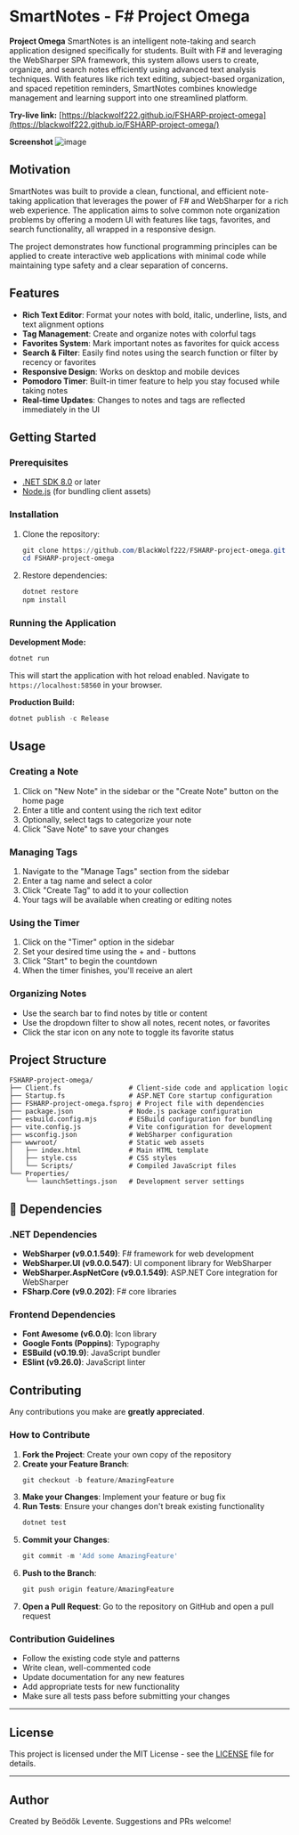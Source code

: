 # SmartNotes - F# Project Omega

**Project Omega**
SmartNotes is an intelligent note-taking and search application designed specifically for students. Built with F# and leveraging the WebSharper SPA framework, this system allows users to create, organize, and search notes efficiently using advanced text analysis techniques. With features like rich text editing, subject-based organization, and spaced repetition reminders, SmartNotes combines knowledge management and learning support into one streamlined platform.

**Try-live link:**
[https://blackwolf222.github.io/FSHARP-project-omega](https://blackwolf222.github.io/FSHARP-project-omega/)

**Screenshot**
![image](https://github.com/user-attachments/assets/79b8f6ab-6908-4462-89cc-06e8aa6d1974)


## Motivation

SmartNotes was built to provide a clean, functional, and efficient note-taking application that leverages the power of F# and WebSharper for a rich web experience. The application aims to solve common note organization problems by offering a modern UI with features like tags, favorites, and search functionality, all wrapped in a responsive design.

The project demonstrates how functional programming principles can be applied to create interactive web applications with minimal code while maintaining type safety and a clear separation of concerns.

## Features

- **Rich Text Editor**: Format your notes with bold, italic, underline, lists, and text alignment options
- **Tag Management**: Create and organize notes with colorful tags
- **Favorites System**: Mark important notes as favorites for quick access
- **Search & Filter**: Easily find notes using the search function or filter by recency or favorites
- **Responsive Design**: Works on desktop and mobile devices
- **Pomodoro Timer**: Built-in timer feature to help you stay focused while taking notes
- **Real-time Updates**: Changes to notes and tags are reflected immediately in the UI

## Getting Started

### Prerequisites

- [.NET SDK 8.0](https://dotnet.microsoft.com/download) or later
- [Node.js](https://nodejs.org/) (for bundling client assets)

### Installation

1. Clone the repository:
   ```powershell
   git clone https://github.com/BlackWolf222/FSHARP-project-omega.git
   cd FSHARP-project-omega
   ```

2. Restore dependencies:
   ```powershell
   dotnet restore
   npm install
   ```

### Running the Application

**Development Mode:**
```powershell
dotnet run
```

This will start the application with hot reload enabled. Navigate to `https://localhost:58560` in your browser.

**Production Build:**
```powershell
dotnet publish -c Release
```

## Usage

### Creating a Note
1. Click on "New Note" in the sidebar or the "Create Note" button on the home page
2. Enter a title and content using the rich text editor
3. Optionally, select tags to categorize your note
4. Click "Save Note" to save your changes

### Managing Tags
1. Navigate to the "Manage Tags" section from the sidebar
2. Enter a tag name and select a color
3. Click "Create Tag" to add it to your collection
4. Your tags will be available when creating or editing notes

### Using the Timer
1. Click on the "Timer" option in the sidebar
2. Set your desired time using the + and - buttons
3. Click "Start" to begin the countdown
4. When the timer finishes, you'll receive an alert

### Organizing Notes
- Use the search bar to find notes by title or content
- Use the dropdown filter to show all notes, recent notes, or favorites
- Click the star icon on any note to toggle its favorite status

## Project Structure

```
FSHARP-project-omega/
├── Client.fs                 # Client-side code and application logic
├── Startup.fs                # ASP.NET Core startup configuration
├── FSHARP-project-omega.fsproj # Project file with dependencies
├── package.json              # Node.js package configuration
├── esbuild.config.mjs        # ESBuild configuration for bundling
├── vite.config.js            # Vite configuration for development
├── wsconfig.json             # WebSharper configuration
├── wwwroot/                  # Static web assets
│   ├── index.html            # Main HTML template
│   ├── style.css             # CSS styles
│   └── Scripts/              # Compiled JavaScript files
└── Properties/
    └── launchSettings.json   # Development server settings
```

## 🔧 Dependencies

### .NET Dependencies
- **WebSharper (v9.0.1.549)**: F# framework for web development
- **WebSharper.UI (v9.0.0.547)**: UI component library for WebSharper
- **WebSharper.AspNetCore (v9.0.1.549)**: ASP.NET Core integration for WebSharper
- **FSharp.Core (v9.0.202)**: F# core libraries

### Frontend Dependencies
- **Font Awesome (v6.0.0)**: Icon library
- **Google Fonts (Poppins)**: Typography
- **ESBuild (v0.19.9)**: JavaScript bundler
- **ESlint (v9.26.0)**: JavaScript linter

## Contributing

Any contributions you make are **greatly appreciated**.

### How to Contribute

1. **Fork the Project**: Create your own copy of the repository
2. **Create your Feature Branch**: 
   ```powershell
   git checkout -b feature/AmazingFeature
   ```
3. **Make your Changes**: Implement your feature or bug fix
4. **Run Tests**: Ensure your changes don't break existing functionality
   ```powershell
   dotnet test
   ```
5. **Commit your Changes**:
   ```powershell
   git commit -m 'Add some AmazingFeature'
   ```
6. **Push to the Branch**:
   ```powershell
   git push origin feature/AmazingFeature
   ```
7. **Open a Pull Request**: Go to the repository on GitHub and open a pull request

### Contribution Guidelines

- Follow the existing code style and patterns
- Write clean, well-commented code
- Update documentation for any new features
- Add appropriate tests for new functionality
- Make sure all tests pass before submitting your changes

---

## License

This project is licensed under the MIT License - see the [LICENSE](LICENSE) file for details.

---

## Author

Created by Beödők Levente. Suggestions and PRs welcome!
